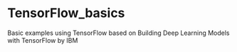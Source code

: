# TensorFlow_basics
Basic examples using TensorFlow based on Building Deep Learning Models with TensorFlow by IBM
